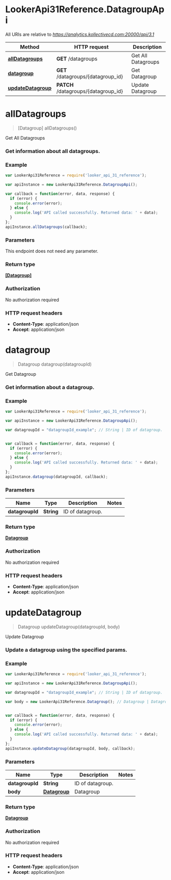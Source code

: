 # LookerApi31Reference.DatagroupApi

All URIs are relative to *https://analytics.kollectivecd.com:20000/api/3.1*

Method | HTTP request | Description
------------- | ------------- | -------------
[**allDatagroups**](DatagroupApi.md#allDatagroups) | **GET** /datagroups | Get All Datagroups
[**datagroup**](DatagroupApi.md#datagroup) | **GET** /datagroups/{datagroup_id} | Get Datagroup
[**updateDatagroup**](DatagroupApi.md#updateDatagroup) | **PATCH** /datagroups/{datagroup_id} | Update Datagroup


<a name="allDatagroups"></a>
# **allDatagroups**
> [Datagroup] allDatagroups()

Get All Datagroups

### Get information about all datagroups. 

### Example
```javascript
var LookerApi31Reference = require('looker_api_31_reference');

var apiInstance = new LookerApi31Reference.DatagroupApi();

var callback = function(error, data, response) {
  if (error) {
    console.error(error);
  } else {
    console.log('API called successfully. Returned data: ' + data);
  }
};
apiInstance.allDatagroups(callback);
```

### Parameters
This endpoint does not need any parameter.

### Return type

[**[Datagroup]**](Datagroup.md)

### Authorization

No authorization required

### HTTP request headers

 - **Content-Type**: application/json
 - **Accept**: application/json

<a name="datagroup"></a>
# **datagroup**
> Datagroup datagroup(datagroupId)

Get Datagroup

### Get information about a datagroup. 

### Example
```javascript
var LookerApi31Reference = require('looker_api_31_reference');

var apiInstance = new LookerApi31Reference.DatagroupApi();

var datagroupId = "datagroupId_example"; // String | ID of datagroup.


var callback = function(error, data, response) {
  if (error) {
    console.error(error);
  } else {
    console.log('API called successfully. Returned data: ' + data);
  }
};
apiInstance.datagroup(datagroupId, callback);
```

### Parameters

Name | Type | Description  | Notes
------------- | ------------- | ------------- | -------------
 **datagroupId** | **String**| ID of datagroup. | 

### Return type

[**Datagroup**](Datagroup.md)

### Authorization

No authorization required

### HTTP request headers

 - **Content-Type**: application/json
 - **Accept**: application/json

<a name="updateDatagroup"></a>
# **updateDatagroup**
> Datagroup updateDatagroup(datagroupId, body)

Update Datagroup

### Update a datagroup using the specified params. 

### Example
```javascript
var LookerApi31Reference = require('looker_api_31_reference');

var apiInstance = new LookerApi31Reference.DatagroupApi();

var datagroupId = "datagroupId_example"; // String | ID of datagroup.

var body = new LookerApi31Reference.Datagroup(); // Datagroup | Datagroup


var callback = function(error, data, response) {
  if (error) {
    console.error(error);
  } else {
    console.log('API called successfully. Returned data: ' + data);
  }
};
apiInstance.updateDatagroup(datagroupId, body, callback);
```

### Parameters

Name | Type | Description  | Notes
------------- | ------------- | ------------- | -------------
 **datagroupId** | **String**| ID of datagroup. | 
 **body** | [**Datagroup**](Datagroup.md)| Datagroup | 

### Return type

[**Datagroup**](Datagroup.md)

### Authorization

No authorization required

### HTTP request headers

 - **Content-Type**: application/json
 - **Accept**: application/json

